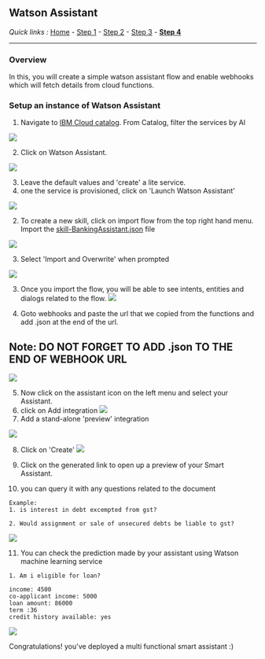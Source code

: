 ## Watson Assistant

*Quick links :*
[Home](/README.md) - [Step 1](https://github.com/krishnac7/Smart-FAQ-Assistant/tree/master/Step1-Wml) - [Step 2](https://github.com/krishnac7/Smart-FAQ-Assistant/tree/master/Step2-Discovery) - [Step 3](https://github.com/krishnac7/Smart-FAQ-Assistant/tree/master/Step3-Functions) - [**Step 4**](https://github.com/krishnac7/Smart-FAQ-Assistant/tree/master/Step4-Assistant)
***


### Overview

In this, you will create a simple watson assistant flow and enable webhooks which will fetch details from cloud functions.

### Setup an instance of Watson Assistant

1. Navigate to [IBM Cloud catalog](https://cloud.ibm.com/catalog). From Catalog, filter the services by AI

![](../Media/imga/services.png)

2. Click on Watson Assistant.

![](../Media/imga/assistant.png)

3. Leave the default values and 'create' a lite service.
4. one the service is provisioned, click on 'Launch Watson Assistant'

![](../Media/imga/createAssistant.gif)

2. To create a new skill, click on import flow from the top right hand menu. Import the [skill-BankingAssistant.json](https://raw.githubusercontent.com/krishnac7/Smart-FAQ-Assistant/master/Step4-Assistant/skill-BankingAssistant.json) file

![](../Media/imga/importSkill.png)

3. Select 'Import and Overwrite' when prompted

![](../Media/imga/overwrite.png)

3. Once you import the flow, you will be able to see intents, entities and dialogs related to the flow.
![](../Media/imga/importSuccess.gif)

4. Goto webhooks and paste the url that we copied from the functions and add .json at the end of the url.
## Note: DO NOT FORGET TO ADD .json TO THE END OF WEBHOOK URL

![](../Media/imga/img-02.png)

5. Now click on the assistant icon on the left menu and select your Assistant.
6. click on Add integration
![](../Media/imga/enablePreview.png)
7. Add a stand-alone 'preview' integration

![](../Media/imga/selectPreview.png)

8. Click on 'Create'
![](../Media/imga/createPreview.png)

9. Click on the generated link to open up a preview of your Smart Assistant.

10. you can query it with any questions related to the document
```
Example:
1. is interest in debt excempted from gst?

2. Would assignment or sale of unsecured debts be liable to gst?
``` 
![](../Media/imga/assistantDiscoveryQuery.png)

11. You can check the prediction made by your assistant using Watson machine learning service

```
1. Am i eligible for loan?

income: 4500
co-applicant income: 5000
loan amount: 86000
term :36
credit history available: yes
```

![](../Media/imga/assistantWMLQuery.png)


Congratulations! you've deployed a multi functional smart assistant :)

